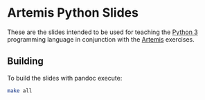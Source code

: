 # Artemis Python Slides

These are the slides intended to be used for teaching the [Python 3](https://www.python.org/)
programming language in conjunction with the [Artemis](https://artemis-app.inf.tu-dresden.de/)
exercises.

## Building

To build the slides with pandoc execute:

```sh
make all
```